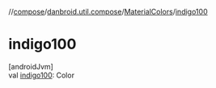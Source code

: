 //[compose](../../../index.md)/[danbroid.util.compose](../index.md)/[MaterialColors](index.md)/[indigo100](indigo100.md)

# indigo100

[androidJvm]\
val [indigo100](indigo100.md): Color
